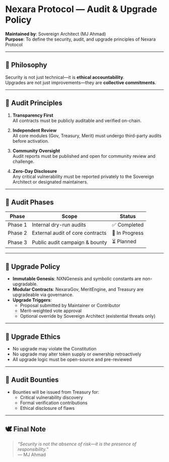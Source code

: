 # Nexara Protocol — Audit & Upgrade Policy

**Maintained by**: Sovereign Architect (MJ Ahmad)  
**Purpose**: To define the security, audit, and upgrade principles of Nexara Protocol

---

## 🧠 Philosophy

Security is not just technical—it is **ethical accountability**.  
Upgrades are not just improvements—they are **collective commitments**.

---

## 🔐 Audit Principles

1. **Transparency First**  
   All contracts must be publicly auditable and verified on-chain.

2. **Independent Review**  
   All core modules (Gov, Treasury, Merit) must undergo third-party audits before activation.

3. **Community Oversight**  
   Audit reports must be published and open for community review and challenge.

4. **Zero-Day Disclosure**  
   Any critical vulnerability must be reported privately to the Sovereign Architect or designated maintainers.

---

## 🧪 Audit Phases

| Phase | Scope | Status |
|-------|-------|--------|
| Phase 1 | Internal dry-run audits | ✅ Completed |
| Phase 2 | External audit of core contracts | 🔄 In Progress |
| Phase 3 | Public audit campaign & bounty | ⏳ Planned |

---

## 🔄 Upgrade Policy

- **Immutable Genesis**: NXNGenesis and symbolic constants are non-upgradable.
- **Modular Contracts**: NexaraGov, MeritEngine, and Treasury are upgradeable via governance.
- **Upgrade Triggers**:
  - Proposal submitted by Maintainer or Contributor
  - Merit-weighted vote approval
  - Optional override by Sovereign Architect (existential threats only)

---

## 🧬 Upgrade Ethics

- No upgrade may violate the Constitution
- No upgrade may alter token supply or ownership retroactively
- All upgrade logic must be open-source and pre-reviewed

---

## 🧾 Audit Bounties

- Bounties will be issued from Treasury for:
  - Critical vulnerability discovery
  - Formal verification contributions
  - Ethical disclosure of flaws

---

## 🕊️ Final Note

> _“Security is not the absence of risk—it is the presence of responsibility.”_  
> — MJ Ahmad

